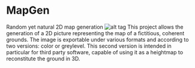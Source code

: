 # MapGen
Random yet natural 2D map generation
![alt tag](https://raw.githubusercontent.com/anonyme123/MapGen/tree/master/src/resources/island.jpg)
This project allows the generation of a 2D picture representing the map of a fictitious, coherent grounds. 
The image is exportable under various formats and according to two versions: color or greylevel. This second version is intended in particular for third party software, capable of using it as a heightmap to reconstitute the ground in 3D.
